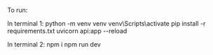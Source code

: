 To run:

In terminal 1:
python -m venv venv
venv\Scripts\activate
pip install -r requirements.txt
uvicorn api:app --reload

In terminal 2:
npm i
npm run dev
